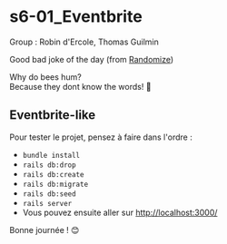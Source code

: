 # s6-01_Eventbrite

Group : Robin d'Ercole, Thomas Guilmin

Good bad joke of the day (from [Randomize](https://random-ize.com/bad-jokes/))

Why do bees hum?   
Because they dont know the words! 🎉   

## Eventbrite-like

Pour tester le projet, pensez à faire dans l'ordre :
* `bundle install`
* `rails db:drop`
* `rails db:create`
* `rails db:migrate`
* `rails db:seed`
* `rails server`
* Vous pouvez ensuite aller sur [http://localhost:3000/](http://localhost:3000/)

Bonne journée ! 😊
